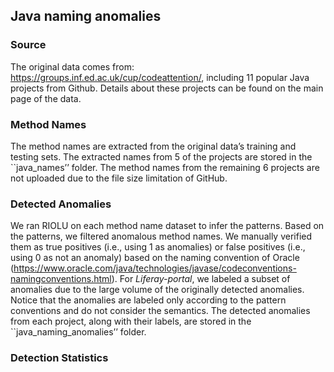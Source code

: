 ## Java naming anomalies
### Source
The original data comes from: https://groups.inf.ed.ac.uk/cup/codeattention/, including 11 popular Java projects from Github. Details about these projects can be found on the main page of the data. 

### Method Names
The method names are extracted from the original data’s training and testing sets. The extracted names from 5 of the projects are stored in the ``java_names’’ folder. The method names from the remaining 6 projects are not uploaded due to the file size limitation of GitHub.

### Detected Anomalies
We ran RIOLU on each method name dataset to infer the patterns. Based on the patterns, we filtered anomalous method names. We manually verified them as true positives (i.e., using 1 as anomalies) or false positives (i.e., using 0 as not an anomaly) based on the naming convention of Oracle (https://www.oracle.com/java/technologies/javase/codeconventions-namingconventions.html). For *Liferay-portal*, we labeled a subset of anomalies due to the large volume of the originally detected anomalies. Notice that the anomalies are labeled only according to the pattern conventions and do not consider the semantics. The detected anomalies from each project, along with their labels, are stored in the ``java_naming_anomalies’’ folder. 

### Detection Statistics
